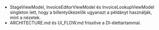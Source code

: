 - StageViewModel, InvoiceEditorViewModel és InvoiceLookupViewModel singleton lett, hogy a billentyűkezelők ugyanazt a példányt használják, mint a nézetek.
- ARCHITECTURE.md és UI_FLOW.md frissítve a DI-élettartammal.
